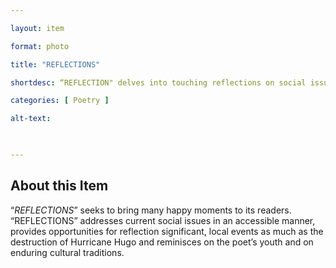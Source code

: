 ```yaml
--- 

layout: item 

format: photo 

title: "REFLECTIONS"

shortdesc: “REFLECTION" delves into touching reflections on social issues, local events, and cultural traditions, offering readers a journey through nostalgia and contemplation."

categories: [ Poetry ] 

alt-text:  


 
--- 
```


## About this Item 

“_REFLECTIONS_” seeks to bring many happy moments to its readers. “REFLECTIONS” addresses current social issues in an accessible manner, provides opportunities for reflection significant, local events as much as the destruction of Hurricane Hugo and reminisces on the poet’s youth and on enduring cultural traditions.

